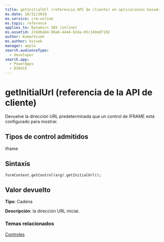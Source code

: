 ```yaml
---
title: getInitialUrl (referencia API de cliente) en aplicaciones basadas en modelos | Microsoft Docs
ms.date: 10/31/2018
ms.service: crm-online
ms.topic: reference
applies_to: Dynamics 365 (online)
ms.assetid: 2c6d6ab4-98a8-4444-b24a-65c140e8f192
author: KumarVivek
ms.author: kvivek
manager: amyla
search.audienceType:
  - developer
search.app:
  - PowerApps
  - D365CE
---
```

# <a name="getinitialurl-client-api-reference"></a>getInitialUrl (referencia de la API de cliente)



Devuelve la dirección URL predeterminada que un control de IFRAME está configurado para mostrar. 

## <a name="control-types-supported"></a>Tipos de control admitidos

iframe

## <a name="syntax"></a>Sintaxis

`formContext.getControl(arg).getInitialUrl();`

## <a name="return-value"></a>Valor devuelto

**Tipo**: Cadena

**Descripción**: la dirección URL inicial.

### <a name="related-topics"></a>Temas relacionados

[Controles](../controls.md)
